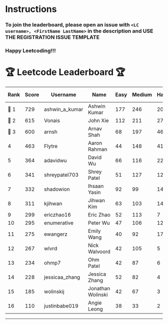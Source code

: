 # Instructions
### To join the leaderboard, please open an issue with `<LC username>, <FirstName LastName>` in the description and USE THE REGISTRATION ISSUE TEMPLATE
### Happy Leetcoding!!!


# 🏆 Leetcode Leaderboard 🏆

| Rank | Score | Username       | Name | Easy | Medium | Hard | Problems Solved |
|------|----------------|-----------------|-------------------|--------------|--------------|--------------|--------------|
| 🥇 1 | 729 | ashwin_a_kumar | Ashwin Kumar | 177 | 246 | 20 | 443 |
| 🥈 2 | 615 | Vonais | John Xie | 112 | 211 | 27 | 350 |
| 🥉 3 | 600 | arnsh | Arnav Shah | 68 | 197 | 46 | 311 |
| 4 | 463 | Flytre | Aaron Rahman | 44 | 148 | 41 | 233 |
| 5 | 364 | adavidwu | David Wu | 66 | 116 | 22 | 204 |
| 6 | 341 | shreypatel703 | Shrey Patel | 51 | 127 | 12 | 190 |
| 7 | 332 | shadowion | Ihsaan Yasin | 92 | 99 | 14 | 205 |
| 8 | 311 | kjihwan | Jihwan Kim | 63 | 103 | 14 | 180 |
| 9 | 299 | ericzhao16 | Eric Zhao | 52 | 113 | 7 | 172 |
| 10 | 295 | enumerative | Peter Wu | 47 | 106 | 12 | 165 |
| 11 | 275 | ewangerz | Emily Wang | 40 | 92 | 17 | 149 |
| 12 | 267 | wlvrd | Nick Walvoord | 42 | 105 | 5 | 152 |
| 13 | 234 | ohmp7 | Ohm Patel | 42 | 87 | 6 | 135 |
| 14 | 228 | jessicaa_zhang | Jessica Zhang | 52 | 82 | 4 | 138 |
| 15 | 185 | wolinskij | Jonathan Wolinski | 42 | 67 | 3 | 112 |
| 16 | 110 | justinbabe019 | Angie Leong | 38 | 33 | 2 | 73 |
---